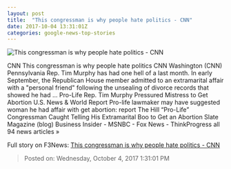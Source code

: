 ```yaml
---
layout: post
title:  "This congressman is why people hate politics - CNN"
date: 2017-10-04 13:31:01Z
categories: google-news-top-stories
---
```


![This congressman is why people hate politics - CNN](http://i2.cdn.cnn.com/cnnnext/dam/assets/171003173506-tim-murphy-super-tease.jpg)

CNN This congressman is why people hate politics CNN Washington (CNN) Pennsylvania Rep. Tim Murphy has had one hell of a last month. In early September, the Republican House member admitted to an extramarital affair with a "personal friend" following the unsealing of divorce records that showed he had ... Pro-Life Rep. Tim Murphy Pressured Mistress to Get Abortion U.S. News & World Report Pro-life lawmaker may have suggested woman he had affair with get abortion: report The Hill “Pro-Life” Congressman Caught Telling His Extramarital Boo to Get an Abortion Slate Magazine (blog) Business Insider - MSNBC - Fox News - ThinkProgress all 94 news articles »


Full story on F3News: [This congressman is why people hate politics - CNN](http://www.f3nws.com/n/gY3PtF)

> Posted on: Wednesday, October 4, 2017 1:31:01 PM
